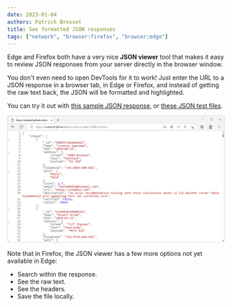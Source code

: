 ```yaml
---
date: 2023-01-04
authors: Patrick Brosset
title: See formatted JSON responses
tags: ["network", "browser:firefox", "browser:edge"]
---
```

Edge and Firefox both have a very nice **JSON viewer** tool that makes it easy to review JSON responses from your server directly in the browser window.

You don't even need to open DevTools for it to work! Just enter the URL to a JSON response in a browser tab, in Edge or Firefox, and instead of getting the raw text back, the JSON will be formatted and highlighted.

You can try it out with [this sample JSON response](https://jsonplaceholder.typicode.com/posts/1/comments), or [these JSON test files](https://codepo8.github.io/json-dummy-data/).

![The JSON viewer in Microsoft Edge](/assets/img/see-json-responses.png)

Note that in Firefox, the JSON viewer has a few more options not yet available in Edge:

* Search within the response.
* See the raw text.
* See the headers.
* Save the file locally.
